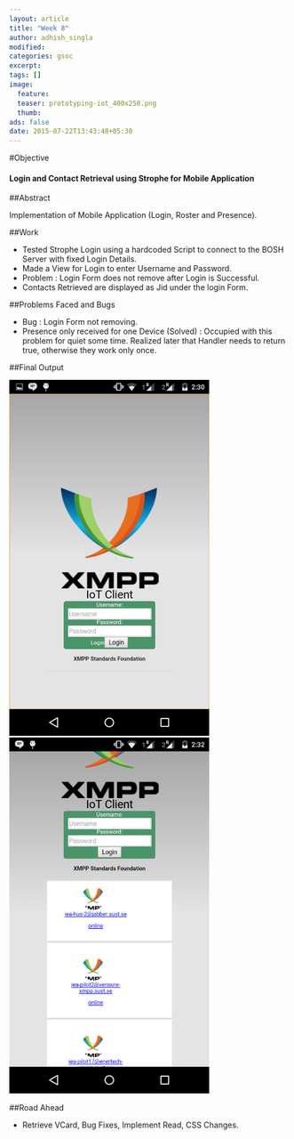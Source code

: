 ```yaml
---
layout: article
title: "Week 8"
author: adhish_singla
modified:
categories: gsoc
excerpt:
tags: []
image:
  feature:
  teaser: prototyping-iot_400x250.png
  thumb:
ads: false
date: 2015-07-22T13:43:48+05:30
---
```


#Objective

#### Login and Contact Retrieval using Strophe for Mobile Application

##Abstract

Implementation of Mobile Application (Login, Roster and Presence).

##Work

* Tested Strophe Login using a hardcoded Script to connect to the BOSH Server with fixed Login Details.
* Made a View for Login to enter Username and Password.
* Problem : Login Form does not remove after Login is Successful.
* Contacts Retrieved are displayed as Jid under the login Form.

##Problems Faced and Bugs

* Bug : Login Form not removing.
* Presence only received for one Device (Solved) : Occupied with this problem for quiet some time. Realized later that Handler needs to return true, otherwise they work only once.

##Final Output

<img src="/images/login1.png" alt="Login View" width="360" />
<img src="/images/contacts1.png" alt="Retrieved Contacts Display" width="360" />

##Road Ahead

* Retrieve VCard, Bug Fixes, Implement Read, CSS Changes.